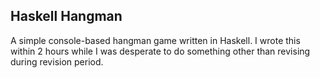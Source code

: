 Haskell Hangman
-------------------
A simple console-based hangman game written in Haskell. I wrote this within 2
hours while I was desperate to do something other than revising during revision
period.
